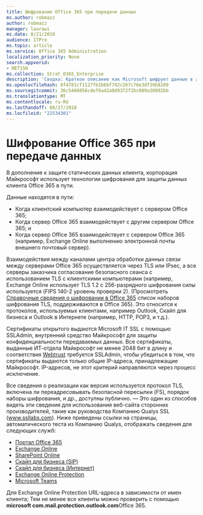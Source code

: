 ```yaml
---
title: Шифрование Office 365 при передаче данных
ms.author: robmazz
author: robmazz
manager: laurawi
ms.date: 8/21/2018
audience: ITPro
ms.topic: article
ms.service: Office 365 Administration
localization_priority: None
search.appverid:
- MET150
ms.collection: Strat_O365_Enterprise
description: 'Сводка: Краткое описание как Microsoft шифрует данные в ходе доставки.'
ms.openlocfilehash: 8f4781cf1127fb1b6bf742c267c76e3df39b8209
ms.sourcegitcommit: 36c5466056cdef6ad2a8d9372f2bc009a30892bb
ms.translationtype: MT
ms.contentlocale: ru-RU
ms.lasthandoff: 08/27/2018
ms.locfileid: "22534301"
---
```

# <a name="office-365-encryption-for-data-in-transit"></a>Шифрование Office 365 при передаче данных

В дополнение к защите статических данных клиента, корпорация Майкрософт использует технологии шифрования для защиты данных клиента Office 365 в пути. 

Данные находятся в пути:
- Когда клиентский компьютер взаимодействует с сервером Office 365;
- Когда сервер Office 365 взаимодействует с другим сервером Office 365; и
- Когда сервер Office 365 взаимодействует с сервером Office 365 (например, Exchange Online выполнению электронной почты внешнего почтовый сервер).

Взаимодействия между каналами центра обработки данных связи между серверами Office 365 осуществляется через TLS или IPsec, а все серверы заказчика согласование безопасного сеанса с использованием TLS с клиентскими компьютерами (например, Exchange Online использует TLS 1.2 с 256-разрядного шифрования силы используется (FIPS 140-2 уровень проверки 2). (Просмотреть [Справочные сведения о шифровании в Office 365](https://support.office.com/article/Technical-reference-details-about-encryption-in-Office-365-862CBE93-4268-4EF9-BA79-277545ECF221) список наборов шифрования TLS, поддерживаются в Office 365). Это относится к протоколов, используемых клиентами, например Outlook, Скайп для бизнеса и Outlook в Интернете (например, HTTP, POP3, и т.д.).

Сертификаты открытого выдаются Microsoft IT SSL с помощью SSLAdmin, внутренний средство Майкрософт для защиты конфиденциальности передаваемых данных. Все сертификаты, выданные ИТ-отдела Майкрософт не менее 2048 бит в длину и соответствия [Webtrust](http://www.webtrust.org/homepage-documents/item70372.pdf) требуется SSLAdmin, чтобы убедиться в том, что сертификаты выдаются только общие IP-адреса, принадлежащие Майкрософт. IP-адресов, не этот критерий направляются через процесс исключение.

Все сведения о реализации как версия используется протокол TLS, включена ли переадресовывать безопасной пересылки (FS), порядок наборы шифрования, и др., доступны публично. — Это один из способов видеть эти сведения для использования веб-сайта сторонних производителей, такие как руководства Компанию Qualys SSL (www.ssllabs.com). Ниже приведены ссылки на страницы, автоматического теста из Компанию Qualys, отображать сведения для следующих служб:
- [Портал Office 365](https://www.ssllabs.com/ssltest/analyze.html?d=portal.office.com&hideResults=on)
- [Exchange Online](https://www.ssllabs.com/ssltest/analyze.html?d=outlook.office365.com&hideResults=on)
- [SharePoint Online](https://www.ssllabs.com/ssltest/analyze.html?d=microsoft-my.sharepoint.com&hideResults=on)
- [Скайп для бизнеса (SIP)](https://www.ssllabs.com/ssltest/analyze.html?d=sipdir.online.lync.com)
- [Скайп для бизнеса (Интернет)](https://www.ssllabs.com/ssltest/analyze.html?d=webdir.online.lync.com&hideResults=on)
- [Exchange Online Protection](https://ssl-tools.net/mailservers/microsoft-com.mail.protection.outlook.com)
- [Microsoft Teams](https://www.ssllabs.com/ssltest/analyze.html?d=teams.microsoft.com&latest)

Для Exchange Online Protection URL-адреса в зависимости от имен клиента; Тем не менее все клиенты можно проверить с помощью **microsoft com.mail.protection.outlook.com**Office 365.
